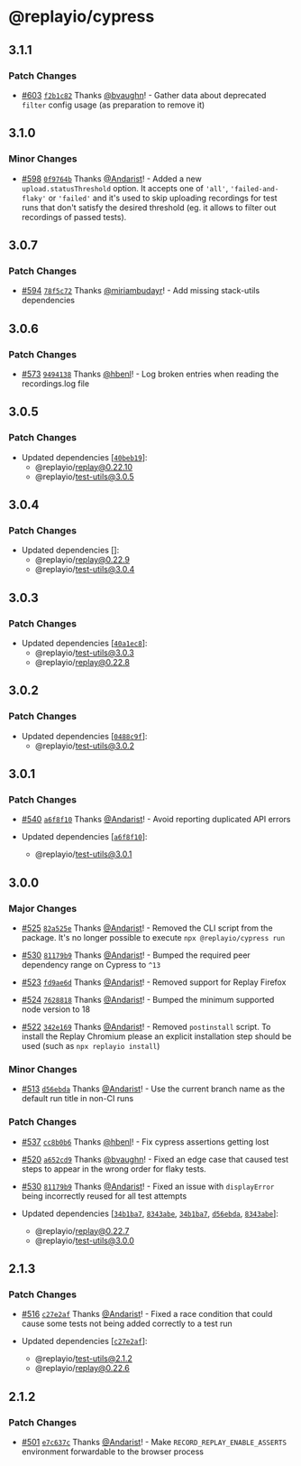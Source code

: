 # @replayio/cypress

## 3.1.1

### Patch Changes

- [#603](https://github.com/replayio/replay-cli/pull/603) [`f2b1c82`](https://github.com/replayio/replay-cli/commit/f2b1c82ef9df926d3cc94aae1e3e8a26fb82042a) Thanks [@bvaughn](https://github.com/bvaughn)! - Gather data about deprecated `filter` config usage (as preparation to remove it)

## 3.1.0

### Minor Changes

- [#598](https://github.com/replayio/replay-cli/pull/598) [`0f9764b`](https://github.com/replayio/replay-cli/commit/0f9764ba114471a5f39f76dc1dbcb3265ad02940) Thanks [@Andarist](https://github.com/Andarist)! - Added a new `upload.statusThreshold` option. It accepts one of `'all'`, `'failed-and-flaky'` or `'failed'` and it's used to skip uploading recordings for test runs that don't satisfy the desired threshold (eg. it allows to filter out recordings of passed tests).

## 3.0.7

### Patch Changes

- [#594](https://github.com/replayio/replay-cli/pull/594) [`78f5c72`](https://github.com/replayio/replay-cli/commit/78f5c72a62a38772cad90cccf1283b80eea49b61) Thanks [@miriambudayr](https://github.com/miriambudayr)! - Add missing stack-utils dependencies

## 3.0.6

### Patch Changes

- [#573](https://github.com/replayio/replay-cli/pull/573) [`9494138`](https://github.com/replayio/replay-cli/commit/9494138fe6235fd365ce952be384524d30415f21) Thanks [@hbenl](https://github.com/hbenl)! - Log broken entries when reading the recordings.log file

## 3.0.5

### Patch Changes

- Updated dependencies [[`40beb19`](https://github.com/replayio/replay-cli/commit/40beb199c1d1dec640611fec0e04e911e24b5fe3)]:
  - @replayio/replay@0.22.10
  - @replayio/test-utils@3.0.5

## 3.0.4

### Patch Changes

- Updated dependencies []:
  - @replayio/replay@0.22.9
  - @replayio/test-utils@3.0.4

## 3.0.3

### Patch Changes

- Updated dependencies [[`40a1ec8`](https://github.com/replayio/replay-cli/commit/40a1ec8a828b398605c3855746d675bea3090d0c)]:
  - @replayio/test-utils@3.0.3
  - @replayio/replay@0.22.8

## 3.0.2

### Patch Changes

- Updated dependencies [[`0488c9f`](https://github.com/replayio/replay-cli/commit/0488c9f9cbffe33b1a52b1109c7765802a0ed304)]:
  - @replayio/test-utils@3.0.2

## 3.0.1

### Patch Changes

- [#540](https://github.com/replayio/replay-cli/pull/540) [`a6f8f10`](https://github.com/replayio/replay-cli/commit/a6f8f105654b39c5c457dfac91c5169f0ba6cc04) Thanks [@Andarist](https://github.com/Andarist)! - Avoid reporting duplicated API errors

- Updated dependencies [[`a6f8f10`](https://github.com/replayio/replay-cli/commit/a6f8f105654b39c5c457dfac91c5169f0ba6cc04)]:
  - @replayio/test-utils@3.0.1

## 3.0.0

### Major Changes

- [#525](https://github.com/replayio/replay-cli/pull/525) [`82a525e`](https://github.com/replayio/replay-cli/commit/82a525ee8272585ff60cef002032d41e696f6a90) Thanks [@Andarist](https://github.com/Andarist)! - Removed the CLI script from the package. It's no longer possible to execute `npx @replayio/cypress run`

- [#530](https://github.com/replayio/replay-cli/pull/530) [`81179b9`](https://github.com/replayio/replay-cli/commit/81179b9939155243b8bda4c693e047b2a301a7e7) Thanks [@Andarist](https://github.com/Andarist)! - Bumped the required peer dependency range on Cypress to `^13`

- [#523](https://github.com/replayio/replay-cli/pull/523) [`fd9ae6d`](https://github.com/replayio/replay-cli/commit/fd9ae6d25a38b259d34d114225b78f2b77cc6e54) Thanks [@Andarist](https://github.com/Andarist)! - Removed support for Replay Firefox

- [#524](https://github.com/replayio/replay-cli/pull/524) [`7628818`](https://github.com/replayio/replay-cli/commit/762881862b311d74b7e40c403ad3ebe51f10bf0a) Thanks [@Andarist](https://github.com/Andarist)! - Bumped the minimum supported node version to 18

- [#522](https://github.com/replayio/replay-cli/pull/522) [`342e169`](https://github.com/replayio/replay-cli/commit/342e169d519eb6cf9de0601e283b7db3d8d18b25) Thanks [@Andarist](https://github.com/Andarist)! - Removed `postinstall` script. To install the Replay Chromium please an explicit installation step should be used (such as `npx replayio install`)

### Minor Changes

- [#513](https://github.com/replayio/replay-cli/pull/513) [`d56ebda`](https://github.com/replayio/replay-cli/commit/d56ebda0a761ee6cf531a1e86d0fa99f7f192df5) Thanks [@Andarist](https://github.com/Andarist)! - Use the current branch name as the default run title in non-CI runs

### Patch Changes

- [#537](https://github.com/replayio/replay-cli/pull/537) [`cc8b0b6`](https://github.com/replayio/replay-cli/commit/cc8b0b6f95a807944101c514fd4f759222c1ba6b) Thanks [@hbenl](https://github.com/hbenl)! - Fix cypress assertions getting lost

- [#520](https://github.com/replayio/replay-cli/pull/520) [`a652cd9`](https://github.com/replayio/replay-cli/commit/a652cd983e57a0b14fee1fbdc700dac9e8fbbf3a) Thanks [@bvaughn](https://github.com/bvaughn)! - Fixed an edge case that caused test steps to appear in the wrong order for flaky tests.

- [#530](https://github.com/replayio/replay-cli/pull/530) [`81179b9`](https://github.com/replayio/replay-cli/commit/81179b9939155243b8bda4c693e047b2a301a7e7) Thanks [@Andarist](https://github.com/Andarist)! - Fixed an issue with `displayError` being incorrectly reused for all test attempts

- Updated dependencies [[`34b1ba7`](https://github.com/replayio/replay-cli/commit/34b1ba705d5c6918333482707b5232fc8edf6170), [`8343abe`](https://github.com/replayio/replay-cli/commit/8343abe8f74fc67ef4fd374d943b73fdcead5a5c), [`34b1ba7`](https://github.com/replayio/replay-cli/commit/34b1ba705d5c6918333482707b5232fc8edf6170), [`d56ebda`](https://github.com/replayio/replay-cli/commit/d56ebda0a761ee6cf531a1e86d0fa99f7f192df5), [`8343abe`](https://github.com/replayio/replay-cli/commit/8343abe8f74fc67ef4fd374d943b73fdcead5a5c)]:
  - @replayio/replay@0.22.7
  - @replayio/test-utils@3.0.0

## 2.1.3

### Patch Changes

- [#516](https://github.com/replayio/replay-cli/pull/516) [`c27e2af`](https://github.com/replayio/replay-cli/commit/c27e2afa983dab6668c90a7b4704ef42f4836ec7) Thanks [@Andarist](https://github.com/Andarist)! - Fixed a race condition that could cause some tests not being added correctly to a test run

- Updated dependencies [[`c27e2af`](https://github.com/replayio/replay-cli/commit/c27e2afa983dab6668c90a7b4704ef42f4836ec7)]:
  - @replayio/test-utils@2.1.2
  - @replayio/replay@0.22.6

## 2.1.2

### Patch Changes

- [#501](https://github.com/replayio/replay-cli/pull/501) [`e7c637c`](https://github.com/replayio/replay-cli/commit/e7c637ca95fc1ba649fd8cc87fc15059250f8ae1) Thanks [@Andarist](https://github.com/Andarist)! - Make `RECORD_REPLAY_ENABLE_ASSERTS` environment forwardable to the browser process

